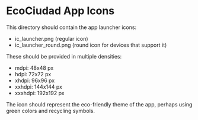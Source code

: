 # EcoCiudad App Icons

This directory should contain the app launcher icons:
- ic_launcher.png (regular icon)
- ic_launcher_round.png (round icon for devices that support it)

These should be provided in multiple densities:
- mdpi: 48x48 px
- hdpi: 72x72 px  
- xhdpi: 96x96 px
- xxhdpi: 144x144 px
- xxxhdpi: 192x192 px

The icon should represent the eco-friendly theme of the app, perhaps using green colors and recycling symbols.